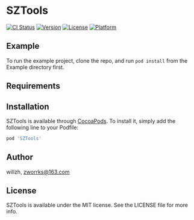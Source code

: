# SZTools

[![CI Status](https://img.shields.io/travis/willzh/SZTools.svg?style=flat)](https://travis-ci.org/willzh/SZTools)
[![Version](https://img.shields.io/cocoapods/v/SZTools.svg?style=flat)](https://cocoapods.org/pods/SZTools)
[![License](https://img.shields.io/cocoapods/l/SZTools.svg?style=flat)](https://cocoapods.org/pods/SZTools)
[![Platform](https://img.shields.io/cocoapods/p/SZTools.svg?style=flat)](https://cocoapods.org/pods/SZTools)

## Example

To run the example project, clone the repo, and run `pod install` from the Example directory first.

## Requirements

## Installation

SZTools is available through [CocoaPods](https://cocoapods.org). To install
it, simply add the following line to your Podfile:

```ruby
pod 'SZTools'
```

## Author

willzh, zworrks@163.com

## License

SZTools is available under the MIT license. See the LICENSE file for more info.
